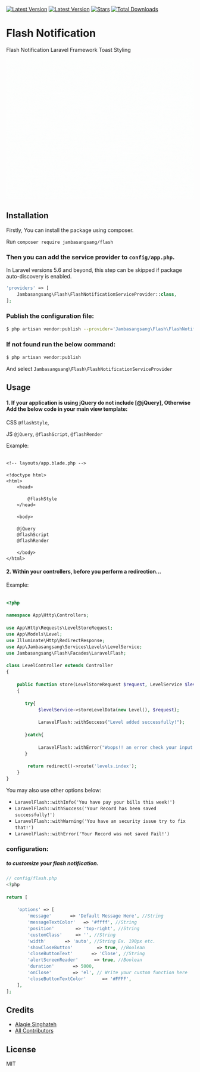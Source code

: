 <!-- [![Issues](https://img.shields.io/github/issues/singhateh/Laravel-Flash-Notification)](https://github.com/singhateh/Laravel-Flash-Notification/issues) -->
[![Latest Version](https://img.shields.io/github/release/singhateh/Laravel-Flash-Notification.svg?style=flat-square)](https://github.com/singhateh/Laravel-Flash-Notification/releases)
[![Latest Version](https://img.shields.io/github/license/singhateh/Laravel-Flash-Notification.svg?style=flat-square)](https://github.com/singhateh/Laravel-Flash-Notification/license)
[![Stars](https://img.shields.io/github/stars/singhateh/Laravel-Flash-Notification)](https://github.com/singhateh/Laravel-Flash-Notification/stargazers)
[![Total Downloads](https://img.shields.io/packagist/dt/singhateh/Laravel-Flash-Notification.svg?style=flat-square)](https://packagist.org/packages/jambasangsang/flash)

# Flash Notification 
Flash Notification Laravel Framework Toast Styling

<p align="center">
    <img src="screenshot.gif" alt="Laravel Flash Notification" width="600px">
</p>


## Installation

Firstly, You can install the package using composer.

Run `composer require jambasangsang/flash`


### Then you can add the service provider to `config/app.php`. 
In Laravel versions 5.6 and beyond, this step can be skipped if package auto-discovery is enabled.

```php
'providers' => [
    Jambasangsang\Flash\FlashNotificationServiceProvider::class,
];
```

### Publish the configuration file:
 
```sh
$ php artisan vendor:publish --provider='Jambasangsang\Flash\FlashNotificationServiceProvider' --tag="flash-config"
```

### If not found run the below command:

```sh
$ php artisan vendor:publish 
```

And select `Jambasangsang\Flash\FlashNotificationServiceProvider`

## Usage

#### 1. If your application is using jQuery do not include [@jQuery], Otherwise Add the below code in your main view template:

CSS
`@flashStyle`, 

JS
`@jQuery`, 
`@flashScript`,
`@flashRender`


Example:

```blade

<!-- layouts/app.blade.php -->

<!doctype html>
<html>
    <head>
        
        @flashStyle
    </head>

    <body>
        
    @jQuery
    @flashScript
    @flashRender

    </body>
</html>

```

#### 2. Within your controllers, before you perform a redirection...

Example:

```php

<?php

namespace App\Http\Controllers;

use App\Http\Requests\LevelStoreRequest;
use App\Models\Level;
use Illuminate\Http\RedirectResponse;
use App\Jambasangsang\Services\Levels\LevelService;
use Jambasangsang\Flash\Facades\LaravelFlash;

class LevelController extends Controller
{

    public function store(LevelStoreRequest $request, LevelService $levelService): RedirectResponse
    {
       
       try{
            $levelService->storeLevelData(new Level(), $request);

            LaravelFlash::withSuccess("Level added successfully!");

       }catch{

            LaravelFlash::withError("Woops!! an error check your input and try again!");
       }
        
        return redirect()->route('levels.index');
    }
}

```

You may also use other options below:

- `LaravelFlash::withInfo('You have pay your bills this week!')`
- `LaravelFlash::withSuccess('Your Record has been saved successfully!')`
- `LaravelFlash::withWarning('You have an security issue try to fix that!')`
- `LaravelFlash::withError('Your Record was not saved Fail!')`


### configuration:

##### to customize your flash notification.

```php
// config/flash.php
<?php

return [

    'options' => [
        'message'       => 'Default Message Here', //String
        'messageTextColor'   => '#ffff', //String
        'position'        => 'top-right', //String
        'customClass'     => '', //String
        'width'       => 'auto', //String Ex. 190px etc.
        'showCloseButton'         => true, //Boolean
        'closeButtonText'       => 'Close', //String
        'alertScreenReader'      => true, //Boolean
        'duration'       => 5000,
        'onClose'        => 'el', // Write your custom function here
        'closeButtonTextColor'      => '#FFFF',
    ],
];


```

## Credits

- [Alagie Singhateh](https://github.com/singhateh)
- [All Contributors](../../contributors)

## License

MIT
